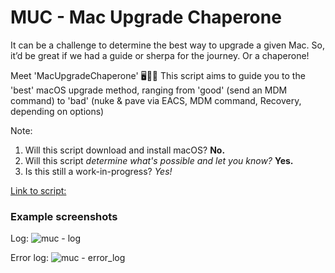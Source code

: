 # MUC - Mac Upgrade Chaperone

It can be a challenge to determine the best way to upgrade a given Mac. 
So, it’d be great if we had a guide or sherpa for the journey. Or a chaperone!

Meet 'MacUpgradeChaperone' 🖥️🤵‍♂️ 
This script aims to guide you to the 'best' macOS upgrade method, ranging from 'good' (send an MDM command) to 'bad' (nuke & pave via EACS, MDM command, Recovery, depending on options)

Note:
1. Will this script download and install macOS? **No.**
2. Will this script *determine what's possible and let you know?* **Yes.**
3. Is this still a work-in-progress? *Yes!*

[Link to script:](https://github.com/stumcd/muc/blob/92c9c35fbac19e1376353805e50b8404f70e0932/macupgradechaperone-0.6.sh)

### Example screenshots
Log:
![muc - log](https://github.com/user-attachments/assets/c3b628d5-cac2-4093-9384-28690cd74855)

Error log:
![muc - error_log](https://github.com/user-attachments/assets/204996b2-727e-409f-9b06-d6700618d9bd)

